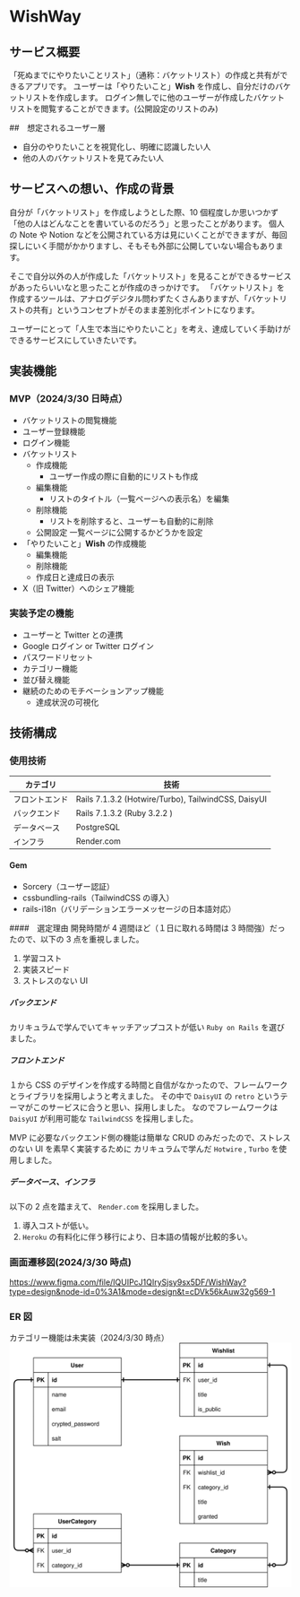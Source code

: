 # WishWay

## サービス概要

「死ぬまでにやりたいことリスト」（通称：バケットリスト）の作成と共有ができるアプリです。
ユーザーは「やりたいこと」**Wish** を作成し、自分だけのバケットリストを作成します。
ログイン無しでに他のユーザーが作成したバケットリストを閲覧することができます。(公開設定のリストのみ)

##　想定されるユーザー層

- 自分のやりたいことを視覚化し、明確に認識したい人
- 他の人のバケットリストを見てみたい人

## サービスへの想い、作成の背景

自分が「バケットリスト」を作成しようとした際、10 個程度しか思いつかず「他の人はどんなことを書いているのだろう」と思ったことがあります。
個人の Note や Notion などを公開されている方は見にいくことができますが、毎回探しにいく手間がかかりますし、そもそも外部に公開していない場合もあります。

そこで自分以外の人が作成した「バケットリスト」を見ることができるサービスがあったらいいなと思ったことが作成のきっかけです。
「バケットリスト」を作成するツールは、アナログデジタル問わずたくさんありますが、「バケットリストの共有」というコンセプトがそのまま差別化ポイントになります。

ユーザーにとって「人生で本当にやりたいこと」を考え、達成していく手助けができるサービスにしていきたいです。

## 実装機能

### MVP（2024/3/30 日時点）

- バケットリストの閲覧機能
- ユーザー登録機能
- ログイン機能
- バケットリスト
  - 作成機能
    - ユーザー作成の際に自動的にリストも作成
  - 編集機能
    - リストのタイトル（一覧ページへの表示名）を編集
  - 削除機能
    - リストを削除すると、ユーザーも自動的に削除
  - 公開設定
    一覧ページに公開するかどうかを設定
- 「やりたいこと」**Wish** の作成機能
  - 編集機能
  - 削除機能
  - 作成日と達成日の表示
- X（旧 Twitter）へのシェア機能

### 実装予定の機能

- ユーザーと Twitter との連携
- Google ログイン or Twitter ログイン
- パスワードリセット
- カテゴリー機能
- 並び替え機能
- 継続のためのモチベーションアップ機能
  - 達成状況の可視化

## 技術構成

### 使用技術

| カテゴリ       | 技術                                                |
| -------------- | --------------------------------------------------- |
| フロントエンド | Rails 7.1.3.2 (Hotwire/Turbo), TailwindCSS, DaisyUI |
| バックエンド   | Rails 7.1.3.2 (Ruby 3.2.2 )                         |
| データベース   | PostgreSQL                                          |
| インフラ       | Render.com                                          |

#### Gem

- Sorcery（ユーザー認証）
- cssbundling-rails（TailwindCSS の導入）
- rails-i18n（バリデーションエラーメッセージの日本語対応）

####　選定理由
開発時間が 4 週間ほど（１日に取れる時間は 3 時間強）だったので、以下の 3 点を重視しました。

1. 学習コスト
2. 実装スピード
3. ストレスのない UI

##### バックエンド

カリキュラムで学んでいてキャッチアップコストが低い `Ruby on Rails` を選びました。

##### フロントエンド

１から CSS のデザインを作成する時間と自信がなかったので、フレームワークとライブラリを採用しようと考えました。
その中で `DaisyUI` の `retro` というテーマがこのサービスに合うと思い、採用しました。
なのでフレームワークは `DaisyUI` が利用可能な `TailwindCSS` を採用しました。

MVP に必要なバックエンド側の機能は簡単な CRUD のみだったので、ストレスのない UI を素早く実装するために カリキュラムで学んだ `Hotwire` , `Turbo` を使用しました。

##### データベース、インフラ

以下の 2 点を踏まえて、 `Render.com` を採用しました。

1. 導入コストが低い。
2. `Heroku` の有料化に伴う移行により、日本語の情報が比較的多い。

### 画面遷移図(2024/3/30 時点)

https://www.figma.com/file/IQUIPcJ1QIrySjsy9sx5DF/WishWay?type=design&node-id=0%3A1&mode=design&t=cDVk56kAuw32g569-1

### ER 図

カテゴリー機能は未実装（2024/3/30 時点）
![ER](/ER.drawio.svg)
